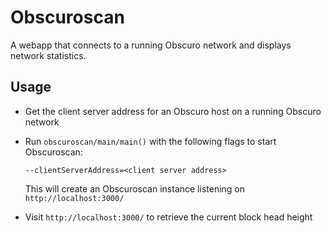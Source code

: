 # Obscuroscan

A webapp that connects to a running Obscuro network and displays network statistics.

## Usage

* Get the client server address for an Obscuro host on a running Obscuro network

* Run `obscuroscan/main/main()` with the following flags to start Obscuroscan:

  ```--clientServerAddress=<client server address>```

  This will create an Obscuroscan instance listening on `http://localhost:3000/`

* Visit `http://localhost:3000/` to retrieve the current block head height
